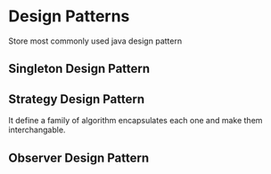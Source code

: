 # Design Patterns
Store most commonly used java design pattern
## Singleton Design Pattern
## Strategy Design Pattern
It define a family of algorithm encapsulates each one and make them interchangable.
## Observer Design Pattern